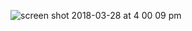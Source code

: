 ![screen shot 2018-03-28 at 4 00 09 pm](https://user-images.githubusercontent.com/31966603/38056123-24c6b9de-32a1-11e8-889a-8a3125535400.png)
